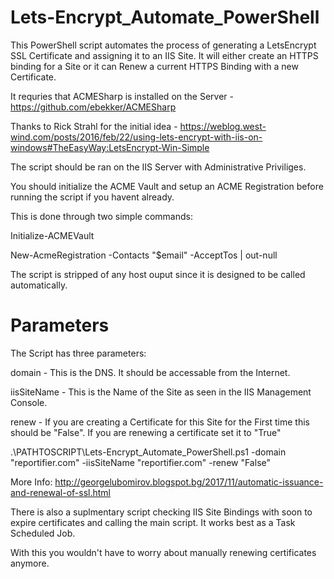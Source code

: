 # Lets-Encrypt_Automate_PowerShell

This PowerShell script automates the process of generating a LetsEncrypt SSL Certificate and assigning it to an IIS Site. It will either create an HTTPS binding for a Site or it can Renew a current HTTPS Binding with a new Certificate.

It requries that ACMESharp is installed on the Server - https://github.com/ebekker/ACMESharp

Thanks to Rick Strahl for the initial idea - https://weblog.west-wind.com/posts/2016/feb/22/using-lets-encrypt-with-iis-on-windows#TheEasyWay:LetsEncrypt-Win-Simple 

The script should be ran on the IIS Server with Administrative Priviliges.

You should initialize the ACME Vault and setup an ACME Registration before running the script if you havent already. 

This is done through two simple commands:

Initialize-ACMEVault

New-AcmeRegistration -Contacts "$email" -AcceptTos | out-null

The script is stripped of any host ouput since it is designed to be called automatically.

# Parameters

The Script has three parameters:

domain - This is the DNS. It should be accessable from the Internet.

iisSiteName - This is the Name of the Site as seen in the IIS Management Console.

renew - If you are creating a Certificate for this Site for the First time this should be "False". If you are renewing a certificate set it to "True"

.\PATHTOSCRIPT\Lets-Encrypt_Automate_PowerShell.ps1 -domain "reportifier.com" -iisSiteName "reportifier.com" -renew "False"

More Info: http://georgelubomirov.blogspot.bg/2017/11/automatic-issuance-and-renewal-of-ssl.html

There is also a suplmentary script checking IIS Site Bindings with soon to expire certificates and calling the main script. It works best as a Task Scheduled Job.

With this you wouldn't have to worry about manually renewing certificates anymore.